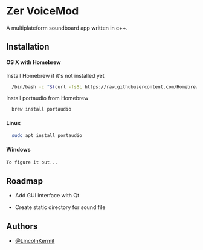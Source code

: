 
# Zer VoiceMod

A multiplateform soundboard app written in c++.




## Installation


#### OS X with Homebrew

Install Homebrew if it's not installed yet
```bash
  /bin/bash -c "$(curl -fsSL https://raw.githubusercontent.com/Homebrew/install/HEAD/install.sh)"
```

Install portaudio from Homebrew
```bash
  brew install portaudio
```



#### Linux
```bash
  sudo apt install portaudio
```

#### Windows

```powershell
To figure it out...
```
## Roadmap

- Add GUI interface with Qt

- Create static directory for sound file


## Authors

- [@LincolnKermit](https://www.github.com/lincolnkermit)

